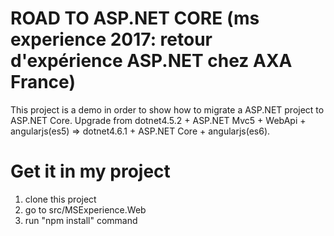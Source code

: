 # ROAD TO ASP.NET CORE (ms experience 2017: retour d'expérience ASP.NET chez AXA France)

This project is a demo in order to show how to migrate a ASP.NET project to ASP.NET Core.
Upgrade from dotnet4.5.2 + ASP.NET Mvc5 + WebApi + angularjs(es5) => dotnet4.6.1 + ASP.NET Core + angularjs(es6).

# Get it in my project
1. clone this project
2. go to src/MSExperience.Web
3. run "npm install" command

